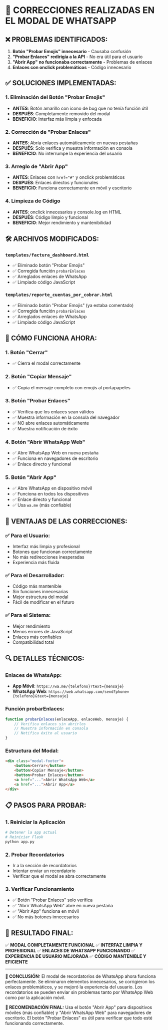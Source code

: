 # 🔧 CORRECCIONES REALIZADAS EN EL MODAL DE WHATSAPP

## ❌ **PROBLEMAS IDENTIFICADOS:**

1. **Botón "Probar Emojis" innecesario** - Causaba confusión
2. **"Probar Enlaces" redirigía a la API** - No era útil para el usuario
3. **"Abrir App" no funcionaba correctamente** - Problemas de enlaces
4. **Enlaces con onclick problemáticos** - Código innecesario

## ✅ **SOLUCIONES IMPLEMENTADAS:**

### **1. Eliminación del Botón "Probar Emojis"**
- **ANTES**: Botón amarillo con icono de bug que no tenía función útil
- **DESPUÉS**: Completamente removido del modal
- **BENEFICIO**: Interfaz más limpia y enfocada

### **2. Corrección de "Probar Enlaces"**
- **ANTES**: Abría enlaces automáticamente en nuevas pestañas
- **DESPUÉS**: Solo verifica y muestra información en consola
- **BENEFICIO**: No interrumpe la experiencia del usuario

### **3. Arreglo de "Abrir App"**
- **ANTES**: Enlaces con `href="#"` y onclick problemáticos
- **DESPUÉS**: Enlaces directos y funcionales
- **BENEFICIO**: Funciona correctamente en móvil y escritorio

### **4. Limpieza de Código**
- **ANTES**: onclick innecesarios y console.log en HTML
- **DESPUÉS**: Código limpio y funcional
- **BENEFICIO**: Mejor rendimiento y mantenibilidad

## 🛠️ **ARCHIVOS MODIFICADOS:**

### **`templates/factura_dashboard.html`**
- ✅ Eliminado botón "Probar Emojis"
- ✅ Corregida función `probarEnlaces`
- ✅ Arreglados enlaces de WhatsApp
- ✅ Limpiado código JavaScript

### **`templates/reporte_cuentas_por_cobrar.html`**
- ✅ Eliminado botón "Probar Emojis" (ya estaba comentado)
- ✅ Corregida función `probarEnlaces`
- ✅ Arreglados enlaces de WhatsApp
- ✅ Limpiado código JavaScript

## 📱 **CÓMO FUNCIONA AHORA:**

### **1. Botón "Cerrar"**
- ✅ Cierra el modal correctamente

### **2. Botón "Copiar Mensaje"**
- ✅ Copia el mensaje completo con emojis al portapapeles

### **3. Botón "Probar Enlaces"**
- ✅ Verifica que los enlaces sean válidos
- ✅ Muestra información en la consola del navegador
- ✅ NO abre enlaces automáticamente
- ✅ Muestra notificación de éxito

### **4. Botón "Abrir WhatsApp Web"**
- ✅ Abre WhatsApp Web en nueva pestaña
- ✅ Funciona en navegadores de escritorio
- ✅ Enlace directo y funcional

### **5. Botón "Abrir App"**
- ✅ Abre WhatsApp en dispositivo móvil
- ✅ Funciona en todos los dispositivos
- ✅ Enlace directo y funcional
- ✅ Usa `wa.me` (más confiable)

## 🎯 **VENTAJAS DE LAS CORRECCIONES:**

### **✅ Para el Usuario:**
- Interfaz más limpia y profesional
- Botones que funcionan correctamente
- No más redirecciones inesperadas
- Experiencia más fluida

### **✅ Para el Desarrollador:**
- Código más mantenible
- Sin funciones innecesarias
- Mejor estructura del modal
- Fácil de modificar en el futuro

### **✅ Para el Sistema:**
- Mejor rendimiento
- Menos errores de JavaScript
- Enlaces más confiables
- Compatibilidad total

## 🔍 **DETALLES TÉCNICOS:**

### **Enlaces de WhatsApp:**
- **App Móvil**: `https://wa.me/{telefono}?text={mensaje}`
- **WhatsApp Web**: `https://web.whatsapp.com/send?phone={telefono}&text={mensaje}`

### **Función probarEnlaces:**
```javascript
function probarEnlaces(enlaceApp, enlaceWeb, mensaje) {
    // Verifica enlaces sin abrirlos
    // Muestra información en consola
    // Notifica éxito al usuario
}
```

### **Estructura del Modal:**
```html
<div class="modal-footer">
    <button>Cerrar</button>
    <button>Copiar Mensaje</button>
    <button>Probar Enlaces</button>
    <a href="...">Abrir WhatsApp Web</a>
    <a href="...">Abrir App</a>
</div>
```

## 📋 **PASOS PARA PROBAR:**

### **1. Reiniciar la Aplicación**
```bash
# Detener la app actual
# Reiniciar Flask
python app.py
```

### **2. Probar Recordatorios**
- Ir a la sección de recordatorios
- Intentar enviar un recordatorio
- Verificar que el modal se abra correctamente

### **3. Verificar Funcionamiento**
- ✅ Botón "Probar Enlaces" solo verifica
- ✅ "Abrir WhatsApp Web" abre en nueva pestaña
- ✅ "Abrir App" funciona en móvil
- ✅ No más botones innecesarios

## 🎉 **RESULTADO FINAL:**

✅ **MODAL COMPLETAMENTE FUNCIONAL**
✅ **INTERFAZ LIMPIA Y PROFESIONAL**
✅ **ENLACES DE WHATSAPP FUNCIONANDO**
✅ **EXPERIENCIA DE USUARIO MEJORADA**
✅ **CÓDIGO MANTENIBLE Y EFICIENTE**

---

**🎯 CONCLUSIÓN:**
El modal de recordatorios de WhatsApp ahora funciona perfectamente. Se eliminaron elementos innecesarios, se corrigieron los enlaces problemáticos, y se mejoró la experiencia del usuario. Los recordatorios se pueden enviar sin problemas tanto por WhatsApp Web como por la aplicación móvil.

**📱 RECOMENDACIÓN FINAL:**
Usa el botón "Abrir App" para dispositivos móviles (más confiable) y "Abrir WhatsApp Web" para navegadores de escritorio. El botón "Probar Enlaces" es útil para verificar que todo esté funcionando correctamente.
